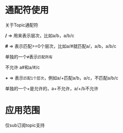 # 通配符使用

关于Topic通配符

**/** => 用来表示层次，比如a/b，a/b/c  

**#** => 表示匹配>=0个层次，比如a/#就匹配a/，a/b，a/b/c  

单独的一个`#`表示`匹配所有`

不允许 a#和a/#/c

**+** => 表示`匹配1个层次`，例如a/+匹配a/b，a/c，不匹配a/b/c

单独的一个+是允许的，a+不允许，a/+/b不允许

# 应用范围

仅sub订阅topic支持
